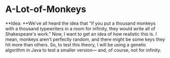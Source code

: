 # A-Lot-of-Monkeys

**Idea: **We've all heard the idea that “if you put a thousand monkeys with a thousand typewriters in a room for infinity, they would write all of Shakespeare's work.” Now, I want to get an idea of how realistic this is. I mean, monkeys aren't perfectly random, and there might be some keys they hit more than others. So, to test this theory, I will be using a genetic algorithm in Java to test a smaller version— and, of course, not for infinity.
